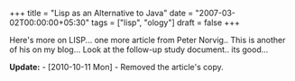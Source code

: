 +++
title = "Lisp as an Alternative to Java"
date = "2007-03-02T00:00:00+05:30"
tags = ["lisp", "ology"]
draft = false
+++

Here's more on LISP... one more article from Peter Norvig.. This
is another of his on my blog... Look at the follow-up study
document.. its good...

**Update:** - <span class="timestamp-wrapper"><span class="timestamp">[2010-10-11 Mon] </span></span> - Removed the article's copy.

